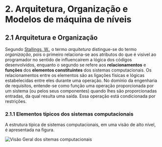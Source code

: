 # 2. Arquitetura, Organização e Modelos de máquina de níveis

## 2.1 Arquitetura e Organização
Segundo [Stallings, W.](http://williamstallings.com/), o termo *arquitetura* distingue-se do termo *organização*, 
pois o primeiro relaciona-se aos atributos do que é visível ao programador no sentido de influencairem a lógica dos códigos desenvolvidos, 
enquanto o segundo se refere aos **relacionamentos** e **funções** dos **elementos constituintes** dos sistemas computacionais.
Os relacionamentos entre os elementos são as ligações físicas e lógicas estabelecidas entre eles durante uma operação.
No domínio da engenharia de requisitos, entende-se como função uma operação proporcionada por um sistema (ou pelos seus componentes)
quando lhes são proporcionadas entradas, da qual resulta uma saída. Essa operação está condicionada por restrições.

### 2.1.1 Elementos típicos dos sistemas computacionais
A estrutura típica de sistemas computacionais, em uma visão de alto nível, é apresentada na figura.

![Visão Geral dos sitemas computacionais](/../main/arq_aulas/images/computadaor_visao_geral.jpg)


